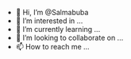 - 👋 Hi, I’m @Salmabuba
- 👀 I’m interested in ...
- 🌱 I’m currently learning ...
- 💞️ I’m looking to collaborate on ...
- 📫 How to reach me ...

<!---
Salmabuba/Salmabuba is a ✨ special ✨ repository because its `README.md` (this file) appears on your GitHub profile.
You can click the Preview link to take a look at your changes.
--->

